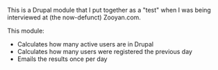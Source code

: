 
This is a Drupal module that I put together as a "test" when I was 
being interviewed at (the now-defunct) Zooyan.com.

This module:

- Calculates how many active users are in Drupal
- Calculates how many users were registered the previous day
- Emails the results once per day

